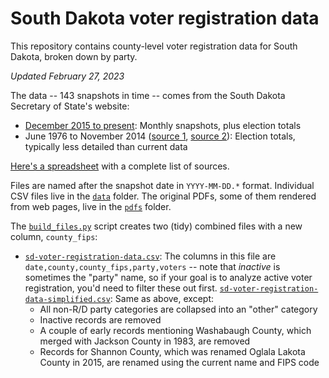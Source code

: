 # South Dakota voter registration data
This repository contains county-level voter registration data for South Dakota, broken down by party.

_Updated February 27, 2023_

The data -- 143 snapshots in time -- comes from the South Dakota Secretary of State's website:
- [December 2015 to present](https://sdsos.gov/elections-voting/upcoming-elections/voter-registration-totals/voter-registration-by-county.aspx): Monthly snapshots, plus election totals
- June 1976 to November 2014 ([source 1](https://sdsos.gov/elections-voting/election-resources/election-history/election-history-search.aspx), [source 2](https://sdsos.gov/elections-voting/election-resources/election-history/official-election-returns.aspx)): Election totals, typically less detailed than current data

[Here's a spreadsheet](https://docs.google.com/spreadsheets/d/10pmZWif5diKq39cQDo4G5NTov3Y5k_FZ-7pHfBYpAJg/edit?usp=sharing) with a complete list of sources.

Files are named after the snapshot date in `YYYY-MM-DD.*` format. Individual CSV files live in the [`data`](data) folder. The original PDFs, some of them rendered from web pages, live in the [`pdfs`](pdfs) folder.

The [`build_files.py`](build_files.py) script creates two (tidy) combined files with a new column, `county_fips`:
- [`sd-voter-registration-data.csv`](sd-voter-registration-data.csv): The columns in this file are `date,county,county_fips,party,voters` -- note that _inactive_ is sometimes the "party" name, so if your goal is to analyze active voter registration, you'd need to filter these out first.
[`sd-voter-registration-data-simplified.csv`](sd-voter-registration-data-simplified.csv): Same as above, except:
    - All non-R/D party categories are collapsed into an "other" category
    - Inactive records are removed
    - A couple of early records mentioning Washabaugh County, which merged with Jackson County in 1983, are removed
    - Records for Shannon County, which was renamed Oglala Lakota County in 2015, are renamed using the current name and FIPS code